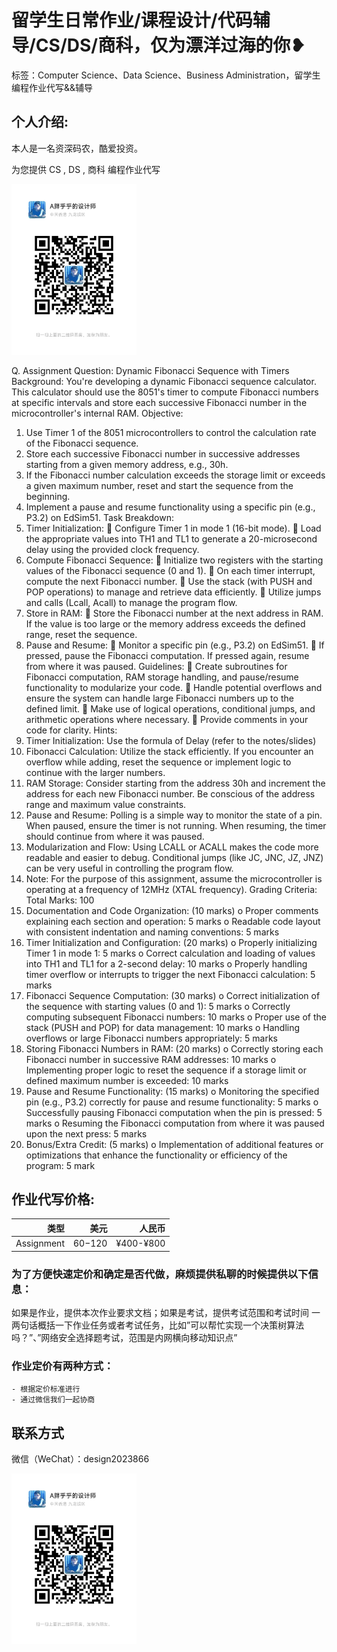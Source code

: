 # 留学生日常作业/课程设计/代码辅导/CS/DS/商科，仅为漂洋过海的你❥
标签：Computer Science、Data Science、Business Administration，留学生编程作业代写&&辅导

## 个人介绍:
本人是一名资深码农，酷爱投资。

为您提供 CS , DS , 商科 编程作业代写

<img src="design2023866.jpg"  width="200" />


Q. Assignment Question: Dynamic Fibonacci Sequence with Timers
Background:
You're developing a dynamic Fibonacci sequence calculator. This calculator should use the 
8051's timer to compute Fibonacci numbers at specific intervals and store each successive 
Fibonacci number in the microcontroller's internal RAM. 
Objective:
1. Use Timer 1 of the 8051 microcontrollers to control the calculation rate of the Fibonacci 
sequence. 
2. Store each successive Fibonacci number in successive addresses starting from a given 
memory address, e.g., 30h. 
3. If the Fibonacci number calculation exceeds the storage limit or exceeds a given 
maximum number, reset and start the sequence from the beginning. 
4. Implement a pause and resume functionality using a specific pin (e.g., P3.2) on 
EdSim51. 
Task Breakdown:
1. Timer Initialization:
 Configure Timer 1 in mode 1 (16-bit mode). 
 Load the appropriate values into TH1 and TL1 to generate a 20-microsecond delay 
using the provided clock frequency. 
2. Compute Fibonacci Sequence:
 Initialize two registers with the starting values of the Fibonacci sequence (0 and 1). 
 On each timer interrupt, compute the next Fibonacci number. 
 Use the stack (with PUSH and POP operations) to manage and retrieve data efficiently. 
 Utilize jumps and calls (Lcall, Acall) to manage the program flow. 
3. Store in RAM:
 Store the Fibonacci number at the next address in RAM. If the value is too large or the 
memory address exceeds the defined range, reset the sequence. 
4. Pause and Resume:
 Monitor a specific pin (e.g., P3.2) on EdSim51. 
 If pressed, pause the Fibonacci computation. If pressed again, resume from where it 
was paused. 
Guidelines:
 Create subroutines for Fibonacci computation, RAM storage handling, and 
pause/resume functionality to modularize your code. 
 Handle potential overflows and ensure the system can handle large Fibonacci numbers 
up to the defined limit. 
 Make use of logical operations, conditional jumps, and arithmetic operations where 
necessary. 
 Provide comments in your code for clarity. 
Hints:
1. Timer Initialization: Use the formula of Delay (refer to the notes/slides) 
2. Fibonacci Calculation: Utilize the stack efficiently. If you encounter an overflow 
while adding, reset the sequence or implement logic to continue with the larger 
numbers. 
3. RAM Storage: Consider starting from the address 30h and increment the address for 
each new Fibonacci number. Be conscious of the address range and maximum value 
constraints. 
4. Pause and Resume: Polling is a simple way to monitor the state of a pin. When paused, 
ensure the timer is not running. When resuming, the timer should continue from where 
it was paused. 
5. Modularization and Flow: Using LCALL or ACALL makes the code more readable 
and easier to debug. Conditional jumps (like JC, JNC, JZ, JNZ) can be very useful in 
controlling the program flow. 
6. Note: For the purpose of this assignment, assume the microcontroller is operating at a 
frequency of 12MHz (XTAL frequency).
Grading Criteria:
Total Marks: 100 
1. Documentation and Code Organization: (10 marks)
o Proper comments explaining each section and operation: 5 marks
o Readable code layout with consistent indentation and naming conventions: 5 
marks
2. Timer Initialization and Configuration: (20 marks)
o Properly initializing Timer 1 in mode 1: 5 marks
o Correct calculation and loading of values into TH1 and TL1 for a 2-second 
delay: 10 marks
o Properly handling timer overflow or interrupts to trigger the next Fibonacci 
calculation: 5 marks
3. Fibonacci Sequence Computation: (30 marks)
o Correct initialization of the sequence with starting values (0 and 1): 5 marks
o Correctly computing subsequent Fibonacci numbers: 10 marks
o Proper use of the stack (PUSH and POP) for data management: 10 marks
o Handling overflows or large Fibonacci numbers appropriately: 5 marks
4. Storing Fibonacci Numbers in RAM: (20 marks)
o Correctly storing each Fibonacci number in successive RAM addresses: 10 
marks
o Implementing proper logic to reset the sequence if a storage limit or defined 
maximum number is exceeded: 10 marks
5. Pause and Resume Functionality: (15 marks)
o Monitoring the specified pin (e.g., P3.2) correctly for pause and resume 
functionality: 5 marks
o Successfully pausing Fibonacci computation when the pin is pressed: 5 marks
o Resuming the Fibonacci computation from where it was paused upon the next 
press: 5 marks
6. Bonus/Extra Credit: (5 marks)
o Implementation of additional features or optimizations that enhance the 
functionality or efficiency of the program: 5 mark

## 作业代写价格:

|类型|美元|人民币|
|-----:|-----:|-----:|
|Assignment|$60-$120|¥400-¥800|

### 为了方便快速定价和确定是否代做，麻烦提供私聊的时候提供以下信息：
如果是作业，提供本次作业要求文档；如果是考试，提供考试范围和考试时间
一两句话概括一下作业任务或者考试任务，比如”可以帮忙实现一个决策树算法吗？”、”网络安全选择题考试，范围是内网横向移动知识点”
### 作业定价有两种方式：
    - 根据定价标准进行
    - 通过微信我们一起协商
## 联系方式

微信（WeChat）：design2023866

<img src="design2023866.jpg"  width="200" />
